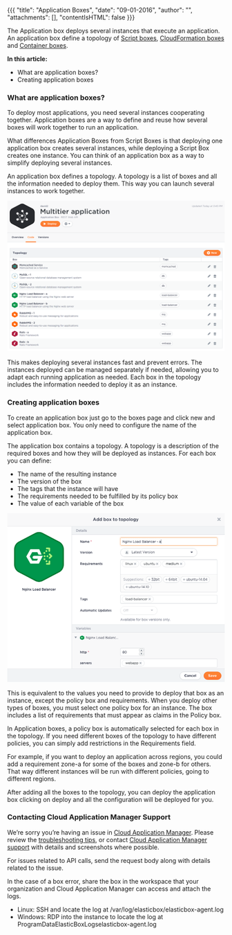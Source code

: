 {{{ "title": "Application Boxes",
"date": "09-01-2016",
"author": "",
"attachments": [],
"contentIsHTML": false
}}}

The Application box deploys several instances that execute an application. An application box define a topology of [Script boxes](./script-box.md), [CloudFormation boxes](./cloudformation-box.md) and [Container boxes](./docker-container-service.md).

**In this article:**

* What are application boxes?
* Creating application boxes

### What are application boxes?

To deploy most applications, you need several instances cooperating together. Application boxes are a way to define and reuse how several boxes will work together to run an application.

What differences Application Boxes from Script Boxes is that deploying one application box creates several instances, while deploying a Script Box creates one instance. You can think of an application box as a way to simplify deploying several instances.

An application box defines a topology. A topology is a list of boxes and all the information needed to deploy them. This way you can launch several instances to work together.

![applicationboxes1.png](../../images/cloud-application-manager/applicationboxes1.png)

This makes deploying several instances fast and prevent errors. The instances deployed can be managed separately if needed, allowing you to adapt each running application as needed. Each box in the topology includes the information needed to deploy it as an instance.

### Creating application boxes

To create an application box just go to the boxes page and click new and select application box. You only need to configure the name of the application box.

The application box contains a topology. A topology is a description of the required boxes and how they will be deployed as instances. For each box you can define:

* The name of the resulting instance
* The version of the box
* The tags that the instance will have
* The requirements needed to be fulfilled by its policy box
* The value of each variable of the box

![applicationboxes2.png](../../images/cloud-application-manager/applicationboxes2.png)

This is equivalent to the values you need to provide to deploy that box as an instance, except the policy box and requirements. When you deploy other types of boxes, you must select one policy box for an instance. The box includes a list of requirements that must appear as claims in the Policy box.

In Application boxes, a policy box is automatically selected for each box in the topology. If you need different boxes of the topology to have different policies, you can simply add restrictions in the Requirements field.

For example, if you want to deploy an application across regions, you could add a requirement zone-a for some of the boxes and zone-b for others. That way different instances will be run with different policies, going to different regions.

After adding all the boxes to the topology, you can deploy the application box clicking on deploy and all the configuration will be deployed for you.

### Contacting Cloud Application Manager Support

We’re sorry you’re having an issue in [Cloud Application Manager](https://www.ctl.io/cloud-application-manager/). Please review the [troubleshooting tips](../Troubleshooting/troubleshooting-tips.md), or contact [Cloud Application Manager support](mailto:cloudsupport@centurylink.com) with details and screenshots where possible.

For issues related to API calls, send the request body along with details related to the issue.

In the case of a box error, share the box in the workspace that your organization and Cloud Application Manager can access and attach the logs.
* Linux: SSH and locate the log at /var/log/elasticbox/elasticbox-agent.log
* Windows: RDP into the instance to locate the log at ProgramDataElasticBoxLogselasticbox-agent.log
